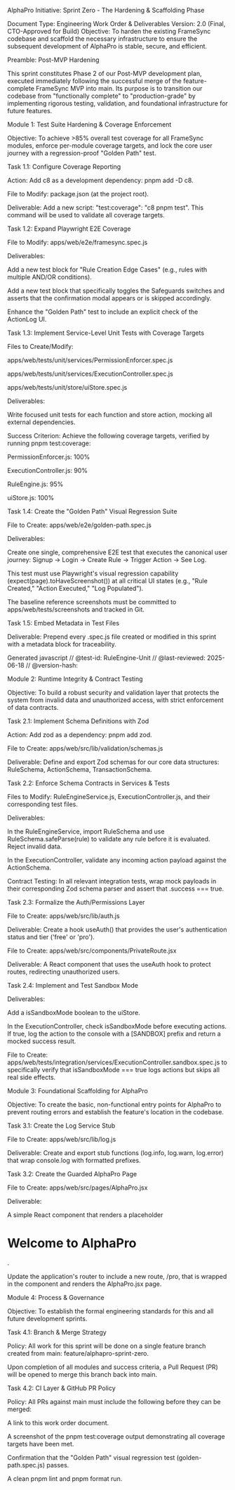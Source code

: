 AlphaPro Initiative: Sprint Zero - The Hardening & Scaffolding Phase

Document Type: Engineering Work Order & Deliverables
Version: 2.0 (Final, CTO-Approved for Build)
Objective: To harden the existing FrameSync codebase and scaffold the necessary infrastructure to ensure the subsequent development of AlphaPro is stable, secure, and efficient.

Preamble: Post-MVP Hardening

This sprint constitutes Phase 2 of our Post-MVP development plan, executed immediately following the successful merge of the feature-complete FrameSync MVP into main. Its purpose is to transition our codebase from "functionally complete" to "production-grade" by implementing rigorous testing, validation, and foundational infrastructure for future features.

Module 1: Test Suite Hardening & Coverage Enforcement

Objective: To achieve >85% overall test coverage for all FrameSync modules, enforce per-module coverage targets, and lock the core user journey with a regression-proof "Golden Path" test.

Task 1.1: Configure Coverage Reporting

Action: Add c8 as a development dependency: pnpm add -D c8.

File to Modify: package.json (at the project root).

Deliverable: Add a new script: "test:coverage": "c8 pnpm test". This command will be used to validate all coverage targets.

Task 1.2: Expand Playwright E2E Coverage

File to Modify: apps/web/e2e/framesync.spec.js

Deliverables:

Add a new test block for "Rule Creation Edge Cases" (e.g., rules with multiple AND/OR conditions).

Add a new test block that specifically toggles the Safeguards switches and asserts that the confirmation modal appears or is skipped accordingly.

Enhance the "Golden Path" test to include an explicit check of the ActionLog UI.

Task 1.3: Implement Service-Level Unit Tests with Coverage Targets

Files to Create/Modify:

apps/web/tests/unit/services/PermissionEnforcer.spec.js

apps/web/tests/unit/services/ExecutionController.spec.js

apps/web/tests/unit/store/uiStore.spec.js

Deliverables:

Write focused unit tests for each function and store action, mocking all external dependencies.

Success Criterion: Achieve the following coverage targets, verified by running pnpm test:coverage:

PermissionEnforcer.js: 100%

ExecutionController.js: 90%

RuleEngine.js: 95%

uiStore.js: 100%

Task 1.4: Create the "Golden Path" Visual Regression Suite

File to Create: apps/web/e2e/golden-path.spec.js

Deliverables:

Create one single, comprehensive E2E test that executes the canonical user journey: Signup -> Login -> Create Rule -> Trigger Action -> See Log.

This test must use Playwright's visual regression capability (expect(page).toHaveScreenshot()) at all critical UI states (e.g., "Rule Created," "Action Executed," "Log Populated").

The baseline reference screenshots must be committed to apps/web/tests/screenshots and tracked in Git.

Task 1.5: Embed Metadata in Test Files

Deliverable: Prepend every .spec.js file created or modified in this sprint with a metadata block for traceability.

Generated javascript
// @test-id: RuleEngine-Unit
// @last-reviewed: 2025-06-18
// @version-hash: <git rev-parse HEAD>

Module 2: Runtime Integrity & Contract Testing

Objective: To build a robust security and validation layer that protects the system from invalid data and unauthorized access, with strict enforcement of data contracts.

Task 2.1: Implement Schema Definitions with Zod

Action: Add zod as a dependency: pnpm add zod.

File to Create: apps/web/src/lib/validation/schemas.js

Deliverable: Define and export Zod schemas for our core data structures: RuleSchema, ActionSchema, TransactionSchema.

Task 2.2: Enforce Schema Contracts in Services & Tests

Files to Modify: RuleEngineService.js, ExecutionController.js, and their corresponding test files.

Deliverables:

In the RuleEngineService, import RuleSchema and use RuleSchema.safeParse(rule) to validate any rule before it is evaluated. Reject invalid data.

In the ExecutionController, validate any incoming action payload against the ActionSchema.

Contract Testing: In all relevant integration tests, wrap mock payloads in their corresponding Zod schema parser and assert that .success === true.

Task 2.3: Formalize the Auth/Permissions Layer

File to Create: apps/web/src/lib/auth.js

Deliverable: Create a hook useAuth() that provides the user's authentication status and tier ('free' or 'pro').

File to Create: apps/web/src/components/PrivateRoute.jsx

Deliverable: A React component that uses the useAuth hook to protect routes, redirecting unauthorized users.

Task 2.4: Implement and Test Sandbox Mode

Deliverables:

Add a isSandboxMode boolean to the uiStore.

In the ExecutionController, check isSandboxMode before executing actions. If true, log the action to the console with a [SANDBOX] prefix and return a mocked success result.

File to Create: apps/web/tests/integration/services/ExecutionController.sandbox.spec.js to specifically verify that isSandboxMode === true logs actions but skips all real side effects.

Module 3: Foundational Scaffolding for AlphaPro

Objective: To create the basic, non-functional entry points for AlphaPro to prevent routing errors and establish the feature's location in the codebase.

Task 3.1: Create the Log Service Stub

File to Create: apps/web/src/lib/log.js

Deliverable: Create and export stub functions (log.info, log.warn, log.error) that wrap console.log with formatted prefixes.

Task 3.2: Create the Guarded AlphaPro Page

File to Create: apps/web/src/pages/AlphaPro.jsx

Deliverable:

A simple React component that renders a placeholder <h1>Welcome to AlphaPro</h1>.

Update the application's router to include a new route, /pro, that is wrapped in the <PrivateRoute /> component and renders the AlphaPro.jsx page.

Module 4: Process & Governance

Objective: To establish the formal engineering standards for this and all future development sprints.

Task 4.1: Branch & Merge Strategy

Policy: All work for this sprint will be done on a single feature branch created from main: feature/alphapro-sprint-zero.

Upon completion of all modules and success criteria, a Pull Request (PR) will be opened to merge this branch back into main.

Task 4.2: CI Layer & GitHub PR Policy

Policy: All PRs against main must include the following before they can be merged:

A link to this work order document.

A screenshot of the pnpm test:coverage output demonstrating all coverage targets have been met.

Confirmation that the "Golden Path" visual regression test (golden-path.spec.js) passes.

A clean pnpm lint and pnpm format run.